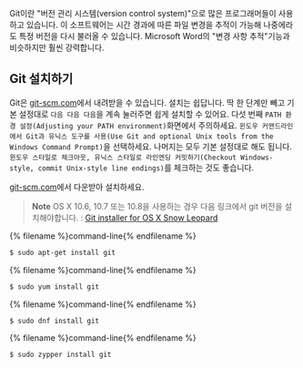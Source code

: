 Git이란 "버전 관리 시스템(version control system)"으로 많은 프로그래머들이 사용하고 있습니다. 이 소프트웨어는 시간 경과에 따른 파일 변경을 추적이 가능해 나중에라도 특정 버전을 다시 불러올 수 있습니다. Microsoft Word의 "변경 사항 추적"기능과 비슷하지만 훨씬 강력합니다.

## Git 설치하기

<!--sec data-title="Windows" data-id="git_install_windows"
data-collapse=true ces-->

Git은 [git-scm.com](https://git-scm.com/)에서 내려받을 수 있습니다. 설치는 쉽답니다. 딱 한 단계만 빼고 기본 설정대로 `다음 다음 다음`을 계속 눌러주면 쉽게 설치할 수 있어요. 다섯 번째 `PATH 환경 설정(Adjusting your PATH environment)`화면에서 주의하세요. `윈도우 커맨드라인에서 Git과 유닉스 도구를 사용(Use Git and optional Unix tools from the Windows Command Prompt)`을 선택하세요. 나머지는 모두 기본 설정대로 해도 됩니다. `윈도우 스타일로 체크아웃, 유닉스 스타일로 라인엔딩 커밋하기(Checkout Windows-style, commit Unix-style line endings)`를 체크하는 것도 좋습니다.

<!--endsec-->

<!--sec data-title="OS X" data-id="git_install_OSX"
data-collapse=true ces-->

[git-scm.com](https://git-scm.com/)에서 다운받아 설치하세요. 

> **Note** OS X 10.6, 10.7 또는 10.8을 사용하는 경우 다음 링크에서 git 버전을 설치해야합니다. : [Git installer for OS X Snow Leopard](https://sourceforge.net/projects/git-osx-installer/files/git-2.3.5-intel-universal-snow-leopard.dmg/download)


<!--endsec-->

<!--sec data-title="Debian / Ubuntu" data-id="git_install_debian_ubuntu"
data-collapse=true ces-->

{% filename %}command-line{% endfilename %}
```bash
$ sudo apt-get install git
```

<!--endsec-->

<!--sec data-title="Fedora (up to 21)" data-id="git_install_fedora_21"
data-collapse=true ces-->

{% filename %}command-line{% endfilename %}
```bash
$ sudo yum install git
```

<!--endsec-->

<!--sec data-title="Fedora 22+" data-id="git_install_fedora_22"
data-collapse=true ces-->

{% filename %}command-line{% endfilename %}
```bash
$ sudo dnf install git
```

<!--endsec-->

<!--sec data-title="openSUSE" data-id="git_install_openSUSE"
data-collapse=true ces-->

{% filename %}command-line{% endfilename %}
```bash
$ sudo zypper install git
```

<!--endsec-->

